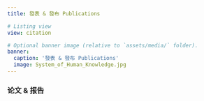 ```yaml
---
title: 發表 & 發布 Publications

# Listing view
view: citation

# Optional banner image (relative to `assets/media/` folder).
banner:
  caption: '發表 & 發布 Publications'
  image: System_of_Human_Knowledge.jpg
---
```


### 论文 & 报告

